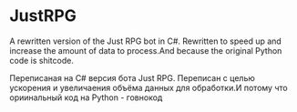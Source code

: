 # JustRPG
A rewritten version of the Just RPG bot in C#. Rewritten to speed up and increase the amount of data to process.And because the original Python code is shitcode.

Переписаная на С# версия бота Just RPG. Переписан с целью ускорения и увеличаения объёма данных для обработки.И потому что ориинальный код на Python - говнокод
